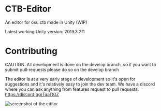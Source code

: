 # CTB-Editor
An editor for osu ctb made in Unity (WIP)

Latest working Unity version: 2019.3.2f1

# Contributing
CAUTION: All development is done on the develop branch, so if you want to submit pull-requests please do so on the develop branch

The editor is at a very early stage of development so it's open for suggestions and it's relatively easy to join the dev team.
We have a discord where you can ask anything from features request to pull requests.
https://discord.gg/TqaTtGZ

![screenshot of the editor](https://i.imgur.com/fIsafJw.png)
